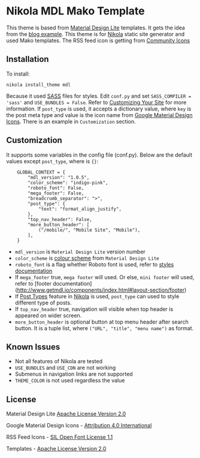 # Nikola MDL Mako Template

This theme is based from [Material Design Lite](http://www.getmdl.io/)
templates. It gets the idea from the [blog example](http://www.getmdl.io/templates/blog/index.html). This theme is for
[Nikola](https://getnikola.com/) static site generator and used Mako templates.
The RSS feed icon is getting from
[Community Icons](https://materialdesignicons.com/icon/rss-box)

## Installation

To install:

```
nikola install_theme mdl
```

Because it used [SASS](http://sass-lang.com/) files for styles. Edit ``conf.py``
and set ``SASS_COMPILER = 'sass'`` and ``USE_BUNDLES = False``. Refer to
[Customizing Your Site](https://getnikola.com/handbook.html#customizing-your-site)
for more information. If ``post_type`` is used, it accepts a dictionary value, where ``key`` is the post meta type and value is the icon name from [Google Material Design Icons](https://www.google.com/design/icons/). There is an example in ``Customization`` section.

## Customization

It supports some variables in the config file (conf.py). Below are the default
values except ``post_type``, where is ``{}``:

```
    GLOBAL_CONTEXT = {
        "mdl_version": "1.0.5",
        "color_scheme": "indigo-pink",
        "roboto_font": False,
        "mega_footer": False,
        "breadcrumb_separator": ">",
        "post_type": {
            "text": "format_align_justify",
        },
        "top_nav_header": False,
        "more_button_header": [
            ("/mobile/", "Mobile Site", "Mobile"),
        ],
    }
```

* ``mdl_version`` is ``Material Design Lite`` version number
* ``color_scheme`` is [colour scheme](http://www.getmdl.io/customize/index.html)
  from ``Material Design Lite``
* ``roboto_font`` is a flag whether Roboto font is used, refer to
  [styles documentation](http://www.getmdl.io/styles/index.html)
* If ``mega_footer`` true, ``mega footer`` will used. Or else, ``mini footer``
  will used, refer to
  [footer documentation]
  (http://www.getmdl.io/components/index.html#layout-section/footer)
* If [Post Types](https://getnikola.com/handbook.html#post-types) feature in
  [Nikola](https://getnikola.com/) is used, ``post_type`` can used to style
  different type of posts.
* If ``top_nav_header`` true, navigation will visible when top header is
  appeared on wider screen.
* ``more_button_header`` is optional button at top menu header after search
  button. It is a tuple list, where ``("URL", "title", "menu name")`` as format.

## Known Issues

* Not all features of Nikola are tested
* ``USE_BUNDLES`` and ``USE_CDN`` are not working
* Submenus in navigation links are not supported
* ``THEME_COLOR`` is not used regardless the value

## License

Material Design Lite [Apache License Version 2.0](https://github.com/google/material-design-lite/blob/master/LICENSE)

Google Material Design Icons - [Attribution 4.0 International](https://github.com/google/material-design-icons/blob/master/LICENSE)

RSS Feed Icons - [SIL Open Font License 1.1](http://scripts.sil.org/cms/scripts/page.php?item_id=OFL_web)

Templates - [Apache License Version 2.0](https://github.com/ivanteoh/nikola-mdl-mako/blob/master/LICENSE)

